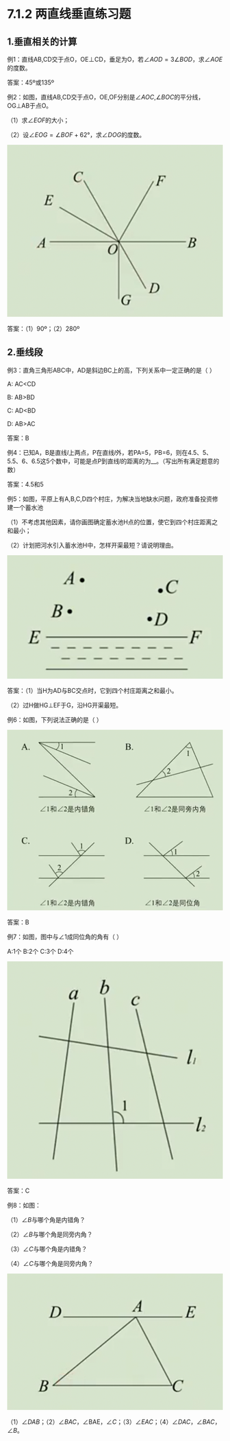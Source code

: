 # 7.1.2 两直线垂直练习题

## 1.垂直相关的计算

例1：直线AB,CD交于点O，OE⊥CD，垂足为O，若$∠AOD=3∠BOD$，求$∠AOE$的度数。

答案：45º或135º



例2：如图，直线AB,CD交于点O，OE,OF分别是$∠AOC$,$∠BOC$的平分线，OG⊥AB于点O。

（1）求$∠EOF$的大小；

（2）设$∠EOG=∠BOF+62°$，求$∠DOG$的度数。

![image-20250211091157448](img/image10.png)

答案：（1）90º；（2）280º

## 2.垂线段

例3：直角三角形ABC中，AD是斜边BC上的高，下列关系中一定正确的是（   ）

A: AC<CD

B: AB>BD

C: AD<BD

D: AB>AC

答案：B



例4：已知A，B是直线$l$上两点，P在直线$l$外，若PA=5，PB=6，则在4.5、5、5.5、6、6.5这5个数中，可能是点P到直线$l$的距离的为__。（写出所有满足题意的数）

答案：4.5和5





例5：如图，平原上有A,B,C,D四个村庄，为解决当地缺水问题，政府准备投资修建一个蓄水池

（1）不考虑其他因素，请你画图确定蓄水池H点的位置，使它到四个村庄距离之和最小；

（2）计划把河水引入蓄水池H中，怎样开渠最短？请说明理由。

![image-20250211092648513](img/image11.png)

答案：（1）当H为AD与BC交点时，它到四个村庄距离之和最小。

（2）过H做HG⊥EF于G，沿HG开渠最短。



例6：如图，下列说法正确的是（   ）

![image-20250211093243384](img/image12.png)

答案：B



例7：如图，图中与$∠1$成同位角的角有（   ）

A:1个    B:2个    C:3个    D:4个

![image-20250211093335485](img/image13.png)

答案：C



例8：如图：

（1）$∠B$与哪个角是内错角？

（2）$∠B$与哪个角是同旁内角？

（3）$∠C$与哪个角是内错角？

（4）$∠C$与哪个角是同旁内角？

![image-20250211093517091](img/image14.png)

（1）$∠DAB$；（2）$∠BAC$，∠BAE，$∠C$；（3）$∠EAC$；（4）$∠DAC$，$∠BAC$，$∠B$。
